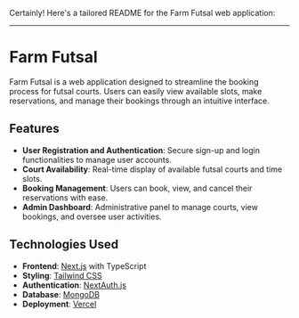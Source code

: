 Certainly! Here's a tailored README for the Farm Futsal web application:

---

# Farm Futsal

Farm Futsal is a web application designed to streamline the booking process for futsal courts. Users can easily view available slots, make reservations, and manage their bookings through an intuitive interface.

## Features

- **User Registration and Authentication**: Secure sign-up and login functionalities to manage user accounts.
- **Court Availability**: Real-time display of available futsal courts and time slots.
- **Booking Management**: Users can book, view, and cancel their reservations with ease.
- **Admin Dashboard**: Administrative panel to manage courts, view bookings, and oversee user activities.

## Technologies Used

- **Frontend**: [Next.js](https://nextjs.org) with TypeScript
- **Styling**: [Tailwind CSS](https://tailwindcss.com)
- **Authentication**: [NextAuth.js](https://next-auth.js.org)
- **Database**: [MongoDB](https://www.mongodb.com) 
- **Deployment**: [Vercel](https://vercel.com)
